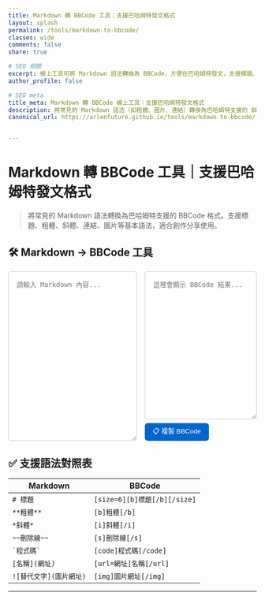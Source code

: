 ```yaml
---
title: Markdown 轉 BBCode 工具｜支援巴哈姆特發文格式
layout: splash
permalink: /tools/markdown-to-bbcode/
classes: wide
comments: false
share: true

# SEO 相關
excerpt: 線上工具可將 Markdown 語法轉換為 BBCode，方便在巴哈姆特發文，支援標題、粗體、斜體、連結、圖片等語法。
author_profile: false

# SEO meta
title_meta: Markdown 轉 BBCode 線上工具｜支援巴哈姆特發文格式
description: 將常見的 Markdown 語法（如粗體、圖片、連結）轉換為巴哈姆特支援的 BBCode，適合創作者發表作品、遊戲介紹、心得文使用。
canonical_url: https://arlenfuture.github.io/tools/markdown-to-bbcode/


---
```

# Markdown 轉 BBCode 工具｜支援巴哈姆特發文格式

> 將常見的 Markdown 語法轉換為巴哈姆特支援的 BBCode 格式。支援標題、粗體、斜體、連結、圖片等基本語法，適合創作分享使用。

## 🛠 Markdown → BBCode 工具

<style>
.markdown-bbcode-container {
  display: flex;
  flex-direction: row;
  gap: 1rem;
  margin-top: 1rem;
  flex-wrap: wrap;
}
.markdown-bbcode-container textarea {
  flex: 1;
  min-height: 300px;
  padding: 1rem;
  font-family: monospace;
  border: 1px solid #ccc;
  border-radius: 6px;
  resize: vertical;
  width: 100%;
  box-sizing: border-box;
}
@media screen and (max-width: 768px) {
  .markdown-bbcode-container {
    flex-direction: column;
  }
}
.copy-button {
  margin-top: 0.5rem;
  padding: 0.4rem 1rem;
  background: #0066cc;
  color: white;
  border: none;
  border-radius: 6px;
  cursor: pointer;
}
.copy-button:hover {
  background: #004999;
}
</style>

<div class="markdown-bbcode-container">
  <textarea id="markdown" placeholder="請輸入 Markdown 內容..."></textarea>
  <div class="output" style="flex: 1;">
    <textarea id="bbcode" readonly placeholder="這裡會顯示 BBCode 結果..."></textarea>
    <button class="copy-button" onclick="copyBBCode()">📋 複製 BBCode</button>
  </div>
</div>

<script>
const mdInput = document.getElementById("markdown");
const bbOutput = document.getElementById("bbcode");

mdInput.addEventListener("input", () => {
  bbOutput.value = convertMarkdownToBBCode(mdInput.value);
});

function convertMarkdownToBBCode(md) {
  let bb = md;

  bb = bb.replace(/^### (.*$)/gim, '[size=4][b]$1[/b][/size]');
  bb = bb.replace(/^## (.*$)/gim, '[size=5][b]$1[/b][/size]');
  bb = bb.replace(/^# (.*$)/gim, '[size=6][b]$1[/b][/size]');

  bb = bb.replace(/\*\*(.*?)\*\*/gim, '[b]$1[/b]');
  bb = bb.replace(/\*(.*?)\*/gim, '[i]$1[/i]');
  bb = bb.replace(/~~(.*?)~~/gim, '[s]$1[/s]');
  bb = bb.replace(/`(.*?)`/gim, '[code]$1[/code]');

  bb = bb.replace(/!\[(.*?)\]\((.*?)\)/gim, '[img]$2[/img]');
  bb = bb.replace(/\[(.*?)\]\((.*?)\)/gim, '[url=$2]$1[/url]');

  bb = bb.replace(/\n{2,}/g, '\n\n');
  return bb.trim();
}

function copyBBCode() {
  bbOutput.select();
  document.execCommand("copy");
  alert("已複製 BBCode！");
}
</script>


## ✅ 支援語法對照表

| Markdown              | BBCode                         |
|-----------------------|--------------------------------|
| `# 標題`              | `[size=6][b]標題[/b][/size]`   |
| `**粗體**`            | `[b]粗體[/b]`                  |
| `*斜體*`              | `[i]斜體[/i]`                  |
| `~~刪除線~~`          | `[s]刪除線[/s]`                |
| `` `程式碼` ``        | `[code]程式碼[/code]`          |
| `[名稱](網址)`        | `[url=網址]名稱[/url]`         |
| `![替代文字](圖片網址)`| `[img]圖片網址[/img]`           |

---


